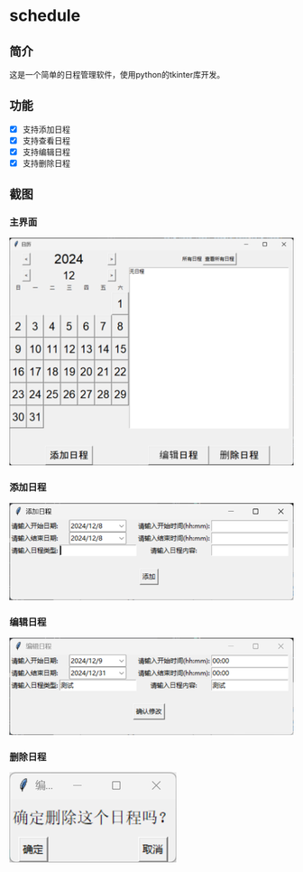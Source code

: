 # schedule
## 简介
这是一个简单的日程管理软件，使用python的tkinter库开发。
## 功能
- [x] 支持添加日程
- [x] 支持查看日程
- [x] 支持编辑日程
- [x] 支持删除日程
## 截图
### 主界面
![image](https://github.com/xyxy1029/imghub/blob/main/home.png?raw=true)
### 添加日程
![image](https://github.com/xyxy1029/imghub/blob/main/add_schedule.png?raw=true)
### 编辑日程
![image](https://github.com/xyxy1029/imghub/blob/main/edit_schedule.png?raw=true)
### 删除日程
![image](https://github.com/xyxy1029/imghub/blob/main/delete_schedule.png?raw=true)